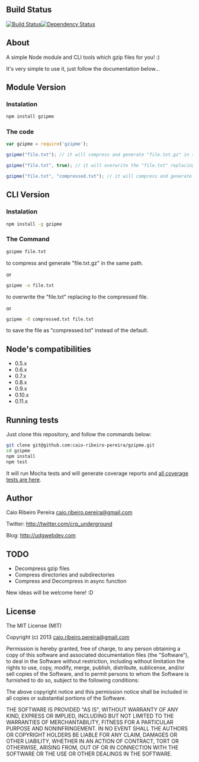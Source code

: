 ## Build Status

[![Build Status](https://travis-ci.org/caio-ribeiro-pereira/gzipme.png?branch=master)](https://travis-ci.org/caio-ribeiro-pereira/gzipme)[![Dependency Status](https://gemnasium.com/caio-ribeiro-pereira/gzipme.png)](https://gemnasium.com/caio-ribeiro-pereira/gzipme)

## About
A simple Node module and CLI tools which gzip files for you! :)

It's very simple to use it, just follow the documentation below...

## Module Version
### Instalation

``` bash
npm install gzipme
```

### The code
``` javascript
var gzipme = require('gzipme');

gzipme("file.txt"); // it will compress and generate "file.txt.gz" in the same path.

gzipme("file.txt", true); // it will overwrite the "file.txt" replacing to the compressed file.

gzipme("file.txt", "compressed.txt"); // it will compress and generate specified file "compressed.txt" in the same path.
```

## CLI Version
### Instalation

``` bash
npm install -g gzipme
```

### The Command

``` bash
gzipme file.txt
```
to compress and generate "file.txt.gz" in the same path.

or

``` bash
gzipme -o file.txt
```
to overwrite the "file.txt" replacing to the compressed file.

or

``` bash
gzipme -O compressed.txt file.txt
```
to save the file as "compressed.txt" instead of the default.

## Node's compatibilities
+ 0.5.x
+ 0.6.x
+ 0.7.x
+ 0.8.x
+ 0.9.x
+ 0.10.x
+ 0.11.x

## Running tests

Just clone this repository, and follow the commands below:
``` bash
git clone git@github.com:caio-ribeiro-pereira/gzipme.git
cd gzipme
npm install
npm test
```

It will run Mocha tests and will generate coverage reports and [all coverage tests are here](http://caio-ribeiro-pereira.github.io/gzipme/coverage.html).

## Author

Caio Ribeiro Pereira <caio.ribeiro.pereira@gmail.com>

Twitter: <http://twitter.com/crp_underground>

Blog: <http://udgwebdev.com>

## TODO
+ Decompress gzip files
+ Compress directories and subdirectories
+ Compress and Decompress in async function

New ideas will be welcome here! :D

## License

The MIT License (MIT)

Copyright (c) 2013 caio.ribeiro.pereira@gmail.com

Permission is hereby granted, free of charge, to any person obtaining a copy
of this software and associated documentation files (the "Software"), to deal
in the Software without restriction, including without limitation the rights
to use, copy, modify, merge, publish, distribute, sublicense, and/or sell
copies of the Software, and to permit persons to whom the Software is
furnished to do so, subject to the following conditions:

The above copyright notice and this permission notice shall be included in
all copies or substantial portions of the Software.

THE SOFTWARE IS PROVIDED "AS IS", WITHOUT WARRANTY OF ANY KIND, EXPRESS OR
IMPLIED, INCLUDING BUT NOT LIMITED TO THE WARRANTIES OF MERCHANTABILITY,
FITNESS FOR A PARTICULAR PURPOSE AND NONINFRINGEMENT. IN NO EVENT SHALL THE
AUTHORS OR COPYRIGHT HOLDERS BE LIABLE FOR ANY CLAIM, DAMAGES OR OTHER
LIABILITY, WHETHER IN AN ACTION OF CONTRACT, TORT OR OTHERWISE, ARISING FROM,
OUT OF OR IN CONNECTION WITH THE SOFTWARE OR THE USE OR OTHER DEALINGS IN
THE SOFTWARE.
